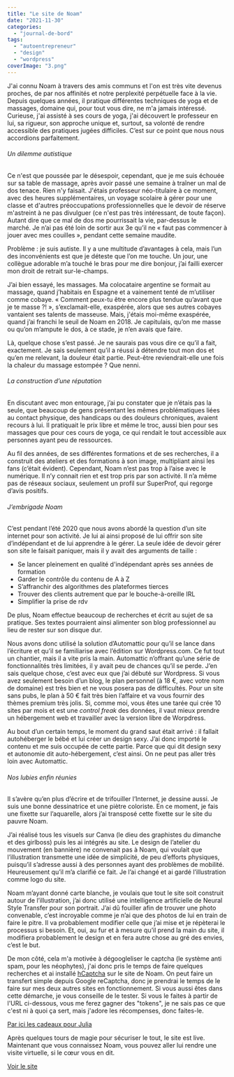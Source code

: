 ```yaml
---
title: "Le site de Noam"
date: "2021-11-30"
categories: 
  - "journal-de-bord"
tags: 
  - "autoentrepreneur"
  - "design"
  - "wordpress"
coverImage: "3.png"
---
```


J'ai connu Noam à travers des amis communs et l'on est très vite devenus proches, de par nos affinités et notre perplexité perpétuelle face à la vie. Depuis quelques années, il pratique différentes techniques de yoga et de massages, domaine qui, pour tout vous dire, ne m'a jamais intéressé. Curieuse, j'ai assisté à ses cours de yoga, j'ai découvert le professeur en lui, sa rigueur, son approche unique et, surtout, sa volonté de rendre accessible des pratiques jugées difficiles. C’est sur ce point que nous nous accordions parfaitement.

###### Un dilemme autistique

Ce n'est que poussée par le désespoir, cependant, que je me suis échouée sur sa table de massage, après avoir passé une semaine à traîner un mal de dos tenace. Rien n'y faisait. J'étais professeur néo-titulaire à ce moment, avec des heures supplémentaires, un voyage scolaire à gérer pour une classe et d'autres préoccupations professionnelles que le devoir de réserve m'astreint à ne pas divulguer (ce n'est pas très intéressant, de toute façon). Autant dire que ce mal de dos me pourrissait la vie, par-dessus le marché. Je n’ai pas été loin de sortir aux 3e qu’il ne « faut pas commencer à jouer avec mes couilles », pendant cette semaine maudite.

Problème : je suis autiste. Il y a une multitude d’avantages à cela, mais l’un des inconvénients est que je déteste que l’on me touche. Un jour, une collègue adorable m’a touché le bras pour me dire bonjour, j’ai failli exercer mon droit de retrait sur-le-champs.

J’ai bien essayé, les massages. Ma colocataire argentine se formait au massage, quand j’habitais en Espagne et a vainement tenté de m’utiliser comme cobaye. « Comment peux-tu être encore plus tendue qu’avant que je te masse ?! », s’exclamait-elle, exaspérée, alors que ses autres cobayes vantaient ses talents de masseuse. Mais, j'étais moi-même exaspérée, quand j’ai franchi le seuil de Noam en 2018. Je capitulais, qu’on me masse ou qu’on m’ampute le dos, à ce stade, je n’en avais que faire.

Là, quelque chose s’est passé. Je ne saurais pas vous dire ce qu’il a fait, exactement. Je sais seulement qu’il a réussi à détendre tout mon dos et qu’en me relevant, la douleur était partie. Peut-être reviendrait-elle une fois la chaleur du massage estompée ? Que nenni.

###### La construction d’une réputation

En discutant avec mon entourage, j’ai pu constater que je n’étais pas la seule, que beaucoup de gens présentant les mêmes problématiques liées au contact physique, des handicaps ou des douleurs chroniques, avaient recours à lui. Il pratiquait le prix libre et même le troc, aussi bien pour ses massages que pour ces cours de yoga, ce qui rendait le tout accessible aux personnes ayant peu de ressources.

Au fil des années, de ses différentes formations et de ses recherches, il a construit des ateliers et des formations à son image, multipliant ainsi les fans (c’était évident). Cependant, Noam n’est pas trop à l’aise avec le numérique. Il n’y connait rien et est trop pris par son activité. Il n’a même pas de réseaux sociaux, seulement un profil sur SuperProf, qui regorge d’avis positifs.

###### J’embrigade Noam

C’est pendant l’été 2020 que nous avons abordé la question d’un site internet pour son activité. Je lui ai ainsi proposé de lui offrir son site d’indépendant et de lui apprendre à le gérer. La seule idée de devoir gérer son site le faisait paniquer, mais il y avait des arguments de taille :

- Se lancer pleinement en qualité d'indépendant après ses années de formation
- Garder le contrôle du contenu de A à Z
- S’affranchir des algorithmes des plateformes tierces
- Trouver des clients autrement que par le bouche-à-oreille IRL
- Simplifier la prise de rdv

De plus, Noam effectue beaucoup de recherches et écrit au sujet de sa pratique. Ses textes pourraient ainsi alimenter son blog professionnel au lieu de rester sur son disque dur.

Nous avons donc utilisé la solution d’Automattic pour qu’il se lance dans l’écriture et qu’il se familiarise avec l’édition sur Wordpress.com. Ce fut tout un chantier, mais il a vite pris la main. Automattic n’offrant qu’une série de fonctionnalités très limitées, il y avait peu de chances qu’il se perde. J’en sais quelque chose, c’est avec eux que j’ai débuté sur Wordpress. Si vous avez seulement besoin d’un blog, le plan personnel (à 18 €, avec votre nom de domaine) est très bien et ne vous posera pas de difficultés. Pour un site sans pubs, le plan à 50 € fait très bien l’affaire et va vous fournir des thèmes premium très jolis. Si, comme moi, vous êtes une tarée qui crée 10 sites par mois et est une _control freak_ des données, il vaut mieux prendre un hébergement web et travailler avec la version libre de Worpdress.

Au bout d’un certain temps, le moment du grand saut était arrivé : il fallait autohéberger le bébé et lui créer un design sexy. J’ai donc importé le contenu et me suis occupée de cette partie. Parce que qui dit design sexy et autonomie dit auto-hébergement, c’est ainsi. On ne peut pas aller très loin avec Automattic.

###### Nos lubies enfin réunies

Il s’avère qu’en plus d’écrire et de trifouiller l’Internet, je dessine aussi. Je suis une bonne dessinatrice et une piètre coloriste. En ce moment, je fais une fixette sur l’aquarelle, alors j’ai transposé cette fixette sur le site du pauvre Noam.

J’ai réalisé tous les visuels sur Canva (le dieu des graphistes du dimanche et des girlboss) puis les ai intégrés au site. Le design de l’atelier du mouvement (en bannière) ne convenait pas à Noam, qui voulait que l’illustration transmette une idée de simplicité, de peu d’efforts physiques, puisqu’il s’adresse aussi à des personnes ayant des problèmes de mobilité. Heureusement qu’il m’a clarifié ce fait. Je l’ai changé et ai gardé l’illustration comme logo du site.

Noam m’ayant donné carte blanche, je voulais que tout le site soit construit autour de l’illustration, j’ai donc utilisé une intelligence artificielle de Neural Style Transfer pour son portrait. J’ai dû fouiller afin de trouver une photo convenable, c’est incroyable comme je n’ai que des photos de lui en train de faire le pitre. Il va probablement modifier celle que j’ai mise et je répèterai le processus si besoin. Et, oui, au fur et à mesure qu’il prend la main du site, il modifiera probablement le design et en fera autre chose au gré des envies, c’est le but.

De mon côté, cela m'a motivée à dégoogleliser le captcha (le système anti spam, pour les néophytes), j'ai donc pris le temps de faire quelques recherches et ai installé [hCaptcha](https://hCaptcha.com/?r=ee9701a5d730) sur le site de Noam. On peut faire un transfert simple depuis Google reCaptcha, donc je prendrai le temps de le faire sur mes deux autres sites en fonctionnement. Si vous aussi êtes dans cette démarche, je vous conseille de le tester. Si vous le faites à partir de l'URL ci-dessous, vous me ferez gagner des "tokens", je ne sais pas ce que c'est ni à quoi ça sert, mais j'adore les récompenses, donc faites-le.

[Par ici les cadeaux pour Julia](https://hCaptcha.com/?r=ee9701a5d730)

Après quelques tours de magie pour sécuriser le tout, le site est live. Maintenant que vous connaissez Noam, vous pouvez aller lui rendre une visite virtuelle, si le cœur vous en dit.

[Voir le site](https://en-corps.fr)
